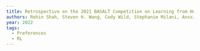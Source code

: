 ```yaml
---
title: Retrospective on the 2021 BASALT Competition on Learning from Human Feedback
authors: Rohin Shah, Steven H. Wang, Cody Wild, Stephanie Milani, Anssi Kanervisto, Vinicius G. Goecks, Nicholas Waytowich, David Watkins-Valls, Bharat Prakash, Edmund Mills, Divyansh Garg, Alexander Fries, Alexandra Souly, Chan Jun Shern, Daniel del Castillo, Tom Lieberum
year: 2022
tags:
  - Preferences
  - RL
---
```


